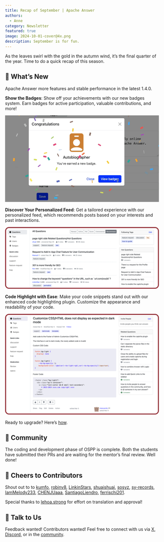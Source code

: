 ```yaml
---
title: Recap of September | Apache Answer
authors:
  - Anne
category: Newsletter
featured: true
image: 2024-10-01-cover@4x.png
description: September is for fun.
---
```


As the leaves swirl with the gold in the autumn wind, it’s the final quarter of the year. Time to do a quick recap of this season.

## 🌟  What’s New

Apache Answer more features and stable performance in the latest 1.4.0.

**Show the Badges**: Show off your achievements with our new badges system. Earn badges for active participation, valuable contributions, and more!

![Claim a Badge](Claim%20a%20Badge.gif)

**Discover Your Personalized Feed**: Get a tailored experience with our personalized feed, which recommends posts based on your interests and past interactions.

![Recommend List](RecommendList.png)

**Code Highlight with Ease**: Make your code snippets stand out with our enhanced code highlighting plugin. Customize the appearance and readability of your code.

![Code Highlight](Code%20Highlight.png)

Ready to upgrade? Here’s [how](https://answer.apache.org/docs/upgrade).

## 🫶 Community

The coding and development phase of OSPP is complete. Both the students have submitted their PRs and are waiting for the mentor’s final review. Well done!

## 🙌 Cheers to Contributors

Shout out to to [kumfo](https://github.com/kumfo), [robinv8](https://github.com/robinv8), [LinkinStars](https://github.com/LinkinStars), [shuaishuai](https://github.com/shuashuai), [sosyz](https://github.com/sosyz), [sy-records](https://github.com/sy-records), [IamMelody233](https://github.com/IamMelody233), [CHENJUaaa](https://github.com/CHENJUaaa), [SantiagoLiendro](https://github.com/SantiagoLiendro), [ferrischi201](https://github.com/ferrischi201).

Special thanks to [lehoa.strong](https://www.linkedin.com/in/hoa-le-van-3b18a922a/) for effort on translation and approval!

## 🤲 Talk to Us

Feedback wanted! Contributors wanted! Feel free to connect with us via [X](https://x.com/AnswerDev), [Discord](mailto:dev@answer.apache.org), or in the [community](https://meta.answer.dev/).
